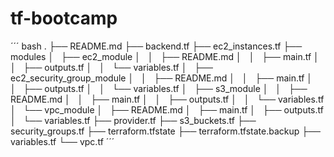 # tf-bootcamp
´´´ bash
.
├── README.md
├── backend.tf
├── ec2_instances.tf
├── modules
│   ├── ec2_module
│   │   ├── README.md
│   │   ├── main.tf
│   │   ├── outputs.tf
│   │   └── variables.tf
│   ├── ec2_security_group_module
│   │   ├── README.md
│   │   ├── main.tf
│   │   ├── outputs.tf
│   │   └── variables.tf
│   ├── s3_module
│   │   ├── README.md
│   │   ├── main.tf
│   │   ├── outputs.tf
│   │   └── variables.tf
│   └── vpc_module
│       ├── README.md
│       ├── main.tf
│       ├── outputs.tf
│       └── variables.tf
├── provider.tf
├── s3_buckets.tf
├── security_groups.tf
├── terraform.tfstate
├── terraform.tfstate.backup
├── variables.tf
└── vpc.tf
´´´
